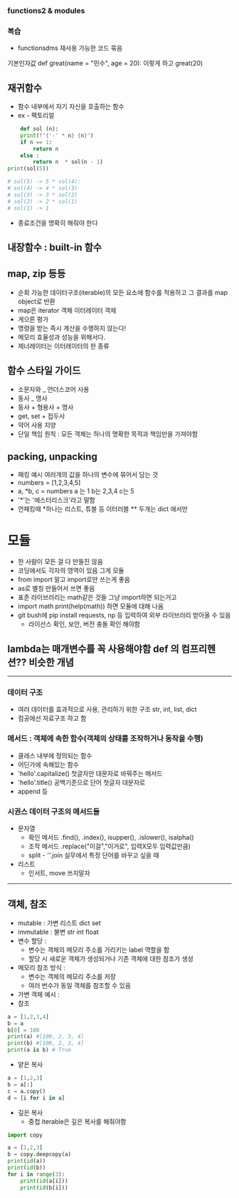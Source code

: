 ### functions2 & modules

### 복습
- functionsdms 재사용 가능한 코드 묶음

기본인자값 def great(name = "민수", age = 20): 이렇게 하고 great(20)

## 재귀함수
- 함수 내부에서 자기 자신을 호출하는 함수
- ex - 팩토리얼 
```python 
    def sol (n):
    print(f"{'-' * n} {n}")
    if n == 1:
        return n
    else :
        return n  * sol(n - 1)
print(sol(5))

# sol(5) -> 5 * sol(4):
# sol(4) -> 4 * sol(3)
# sol(3) -> 3 * sol(2)
# sol(2) -> 2 * sol(1)
# sol(1) -> 1

```
- 종료조건을 명확히 해줘야 한다

## 내장함수 : built-in 함수

## map, zip 등등
- 순회 가능한 데이터구조(iterable)의 모든 요소에 함수를 적용하고 그 결과를 map object로 반환
- map은 iterator 객체 이터레이터 객체
- 게으른 평가
- 명령을 받는 즉시 계산을 수행하지 않는다!
- 메모리 효율성과 성능을 위해서다.
- 제너레이터는 이터레이터의 한 종류

## 함수 스타일 가이드
- 소문자와 _ 언더스코어 사용
- 동사 _ 명사
- 동사 + 형용사 + 명사
- get, set + 접두사
- 약어 사용 지양
- 단일 책임 원칙 : 모든 객체는 하나의 명확한 목적과 책임만을 가져야함

## packing, unpacking
- 패킹 예시 여러개의 값을 하나의 변수에 묶어서 담는 것
- numbers = [1,2,3,4,5]
- a, *b, c = numbers a 는 1 b는 2,3,4 c는 5
- '*'는 '에스터리스크'라고 말함
- 언패킹때 *하나는 리스트, 튜블 등 이터러블 ** 두개는 dict 에서만

# 모듈
- 한 사람이 모든 걸 다 만들진 않음
- 코딩에서도 각자의 영역이 있음 그게 모듈
- from import 말고 import로만 쓰는게 좋음
- as로 별칭 만들어서 쓰면 좋음
- 표준 라이브러리는 math같은 것들 그냥 import하면 되는거고
- import math print(help(math)) 하면 모듈에 대해 나옴
- git bush에 pip install requests, np 등 입력하여 외부
라이브러리 받아올 수 있음
    - 라이선스 확인, 보안, 버전 충돌 확인 해야함

## lambda는 매개변수를 꼭 사용해야함 def 의 컴프리헨션??   비슷한 개념

---

### 데이터 구조
- 여러 데이터를 효과적으로 사용, 관리하기 위한 구조 str, int, list, dict
- 컴공에선 자료구조 하고 함
### 메서드 : 객체에 속한 함수(객체의 상태를 조작하거나 동작을 수행)
- 클레스 내부에 정의되는 함수
- 어딘가에 속해있는 함수
- 'hello'.capitalize() 첫글자만 대문자로 바꿔주는 메서드
- 'hello'.title() 공백기준으로 단어 첫글자 대문자로
- append 등
### 시권스 데이터 구조의 메서드들
- 문자열
    - 확인 메서드 .find(), .index(), isupper(), .islower(), isalpha()
    - 조작 메서드 .replace("이걸","이거로", 입력X모두 입력값만큼)
    - split - ''.join 실무에서 특정 단어를 바꾸고 싶을 때
- 리스트
    - 인서트, move 쓰지말자

---
## 객체, 참조
- mutable : 가변 리스트 dict set
- immutable : 불변 str int float 
- 변수 할당 :
    - 변수는 객체의 메모리 주소를 가리키는 label 역할을 함
    - 할당 시 새로운 객체가 생성되거나 기존 객체에 대한 참조가 생성
- 메모리 참조 방식 :
    - 변수는 객체의 메모리 주소를 저장
    - 여러 번수가 동일 객체를 참조할 수 있음
- 가변 객체 예시 :
- 참조
```python
a = [1,2,3,4]
b = a
b[0] = 100
print(a) #[100, 2, 3, 4]
print(b) #[100, 2, 3, 4]
print(a is b) # True
```
- 얕은 복사
```python
a = [1,2,3]
b = a[:]
c = a.copy()
d = [i for i in a]

```
- 깊은 복사
    - 중첩 iterable은 깊은 복사를 해줘야함
```python
import copy

a = [1,2,3]
b = copy.deepcopy(a)
print(id(a))
print(id(b))
for i in range(3):
    print(id(a[i]))
    print(id(b[i]))
```